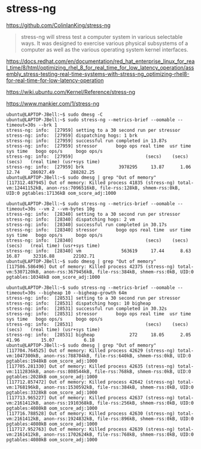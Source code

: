 # stress-ng

<https://github.com/ColinIanKing/stress-ng>

> stress-ng will stress test a computer system in various selectable ways. It was designed to exercise various physical subsystems of a computer as well as the various operating system kernel interfaces.

<https://docs.redhat.com/en/documentation/red_hat_enterprise_linux_for_real_time/8/html/optimizing_rhel_8_for_real_time_for_low_latency_operation/assembly_stress-testing-real-time-systems-with-stress-ng_optimizing-rhel8-for-real-time-for-low-latency-operation>

<https://wiki.ubuntu.com/Kernel/Reference/stress-ng>

<https://www.mankier.com/1/stress-ng>

```console
ubuntu@LAPTOP-JBell:~$ sudo dmesg -C
ubuntu@LAPTOP-JBell:~$ sudo stress-ng --metrics-brief --oomable --timeout=30s --brk 1
stress-ng: info:  [27959] setting to a 30 second run per stressor
stress-ng: info:  [27959] dispatching hogs: 1 brk
stress-ng: info:  [27959] successful run completed in 13.87s
stress-ng: info:  [27959] stressor       bogo ops real time  usr time  sys time   bogo ops/s     bogo ops/s
stress-ng: info:  [27959]                           (secs)    (secs)    (secs)   (real time) (usr+sys time)
stress-ng: info:  [27959] brk             3978295     13.87      1.06     12.74    286927.49      288282.25
ubuntu@LAPTOP-JBell:~$ sudo dmesg | grep "Out of memory"
[117312.487945] Out of memory: Killed process 41835 (stress-ng) total-vm:12441152kB, anon-rss:7096516kB, file-rss:128kB, shmem-rss:0kB, UID:0 pgtables:17136kB oom_score_adj:1000
```

```console
ubuntu@LAPTOP-JBell:~$ sudo stress-ng --metrics-brief --oomable --timeout=30s --vm 2 --vm-bytes 10g
stress-ng: info:  [28340] setting to a 30 second run per stressor
stress-ng: info:  [28340] dispatching hogs: 2 vm
stress-ng: info:  [28340] successful run completed in 30.17s
stress-ng: info:  [28340] stressor       bogo ops real time  usr time  sys time   bogo ops/s     bogo ops/s
stress-ng: info:  [28340]                           (secs)    (secs)    (secs)   (real time) (usr+sys time)
stress-ng: info:  [28340] vm               563619     17.44      8.63     16.87     32316.88       22102.71
ubuntu@LAPTOP-JBell:~$ sudo dmesg | grep "Out of memory"
[117586.586496] Out of memory: Killed process 42375 (stress-ng) total-vm:5307120kB, anon-rss:3679456kB, file-rss:384kB, shmem-rss:0kB, UID:0 pgtables:10348kB oom_score_adj:1000
```

```console
ubuntu@LAPTOP-JBell:~$ sudo stress-ng --metrics-brief --oomable --timeout=30s --bigheap 10 --bigheap-growth 64m
stress-ng: info:  [28531] setting to a 30 second run per stressor
stress-ng: info:  [28531] dispatching hogs: 10 bigheap
stress-ng: info:  [28531] successful run completed in 30.32s
stress-ng: info:  [28531] stressor       bogo ops real time  usr time  sys time   bogo ops/s     bogo ops/s
stress-ng: info:  [28531]                           (secs)    (secs)    (secs)   (real time) (usr+sys time)
stress-ng: info:  [28531] bigheap             272     18.05      2.05     41.96        15.07           6.18
ubuntu@LAPTOP-JBell:~$ sudo dmesg | grep "Out of memory"
[117704.764525] Out of memory: Killed process 42629 (stress-ng) total-vm:1047300kB, anon-rss:788704kB, file-rss:640kB, shmem-rss:0kB, UID:0 pgtables:1948kB oom_score_adj:1000
[117705.281330] Out of memory: Killed process 42635 (stress-ng) total-vm:1112836kB, anon-rss:808544kB, file-rss:768kB, shmem-rss:0kB, UID:0 pgtables:2028kB oom_score_adj:1000
[117712.857472] Out of memory: Killed process 42642 (stress-ng) total-vm:1768196kB, anon-rss:1530592kB, file-rss:384kB, shmem-rss:0kB, UID:0 pgtables:3328kB oom_score_adj:1000
[117713.965227] Out of memory: Killed process 42637 (stress-ng) total-vm:2161412kB, anon-rss:1910368kB, file-rss:256kB, shmem-rss:0kB, UID:0 pgtables:4080kB oom_score_adj:1000
[117716.788528] Out of memory: Killed process 42630 (stress-ng) total-vm:2161412kB, anon-rss:1924832kB, file-rss:896kB, shmem-rss:0kB, UID:0 pgtables:4080kB oom_score_adj:1000
[117717.952763] Out of memory: Killed process 42639 (stress-ng) total-vm:2161412kB, anon-rss:1702624kB, file-rss:768kB, shmem-rss:0kB, UID:0 pgtables:4080kB oom_score_adj:1000
```
